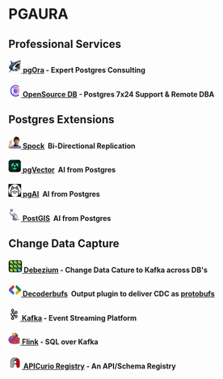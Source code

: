 # PGAURA

## Professional Services
#### [<img height=25 width25 src=img/pgora.jpg>&nbsp;pgOra](https://pgora.com) - Expert Postgres Consulting
#### [<img height=25 width=25 src=img/osdb.jpg>&nbsp;OpenSource DB](https://opensource-db.com) - Postgres 7x24 Support & Remote DBA

## Postgres Extensions
#### [<img height=25 width25 src=img/spock.jpg>&nbsp;Spock](https://github.com/pgedge/spock)&nbsp;&nbsp;Bi-Directional Replication
#### [<img height=25 width25 src=img/vector.jpg>&nbsp;pgVector](https://github.com/timescaledb/pgai)&nbsp;&nbsp;AI from Postgres
#### [<img height=25 width25 src=img/ollama.jpg>&nbsp;pgAI](https://github.com/timescaledb/pgai)&nbsp;&nbsp;AI from Postgres
#### [<img height=25 width25 src=img/postgis.jpg>&nbsp;PostGIS](https://github.com/timescaledb/pgai)&nbsp;&nbsp;AI from Postgres


## Change Data Capture
#### [<img height=25 width25 src=img/debezium.jpg>&nbsp;Debezium](https://debezium.io) - Change Data Cature to Kafka across DB's
#### [<img height=25 width25 src=img/protobufs.jpg>&nbsp;Decoderbufs](https://github.com/debezium/postgres-decoderbufs)&nbsp;&nbsp;Output plugin to deliver CDC as [protobufs](https://protobuf.dev)
#### [<img height=25 width25 src=img/kafka.jpg>&nbsp;Kafka](https://kafka.apache.org) - Event Streaming Platform
#### [<img height=25 width25 src=img/flink.jpg>&nbsp;Flink](https://flink.apache.org) - SQL over Kafka
#### [<img height=25 width25 src=img/apicurio.jpg>&nbsp;APICurio Registry](https://www.apicur.io/registry/) - An API/Schema Registry


